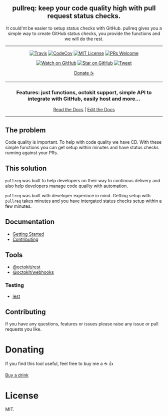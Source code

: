 <div align="center">

<h2>pullreq: keep your code quality high with pull request status checks.</h1>

<p>It could'nt be easier to setup status checks with GitHub.
pullreq gives you a simple way to create GitHub status checks, you provide the functions and we will do the rest.</p>

  <hr />

[![Travis](https://img.shields.io/travis/boyney123/pullreq/master.svg)](https://travis-ci.org/boyney123/pullreq)
[![CodeCov](https://codecov.io/gh/boyney123/pullreq/branch/master/graph/badge.svg?token=AoXW3EFgMP)](https://codecov.io/gh/boyney123/pullreq)
[![MIT License][license-badge]][license]
[![PRs Welcome][prs-badge]][prs]

[![Watch on GitHub][github-watch-badge]][github-watch]
[![Star on GitHub][github-star-badge]][github-star]
[![Tweet][twitter-badge]][twitter]

[Donate ☕](https://www.paypal.me/boyney123/5)

<hr/>

  <h3>Features: just functions, octokit support, simple API to integrate with GitHub, easily host and more...</h2>
  
  [Read the Docs](https://pullreq.netlify.com/) | [Edit the Docs](https://github.com/boyney123/pullreq)

</div>

<hr/>

## The problem

Code quality is important. To help with code quality we have CD. With these simple functions you can get setup within minutes and have status checks running against your PRs.

## This solution

`pullreq` was built to help developers on their way to continous delivery and also help developers manage code quailty with automation.

`pullreq` was built with developer experince in mind. Getting setup with `pullreq` takes minutes and you have intergated status checks setup within a few minutes.

## Documentation

- [Getting Started](https://pullreq.netlify.com/docs/getting-started/installation)
- [Contributing](https://pullreq.netlify.com/docs/contributing/contributing)

## Tools

- [@octokit/rest](https://github.com/octokit/rest.js)
- [@octokit/webhooks](https://github.com/octokit/webhooks.js)

### Testing

- [jest](https://jestjs.io/)

## Contributing

If you have any questions, features or issues please raise any issue or pull requests you like.

[spectrum-badge]: https://withspectrum.github.io/badge/badge.svg
[spectrum]: https://spectrum.chat/explore-tech
[license-badge]: https://img.shields.io/github/license/boyney123/pullreq.svg
[license]: https://github.com/boyney123/pullreq/blob/master/LICENSE
[prs-badge]: https://img.shields.io/badge/PRs-welcome-brightgreen.svg?style=flat-square
[prs]: http://makeapullrequest.com
[github-watch-badge]: https://img.shields.io/github/watchers/boyney123/pullreq.svg?style=social
[github-watch]: https://github.com/boyney123/pullreq/watchers
[twitter]: https://twitter.com/intent/tweet?text=Check%20out%20pullreq%20by%20%40boyney123%20https%3A%2F%2Fgithub.com%2Fboyney123%2Fpullreq%20%F0%9F%91%8D
[twitter-badge]: https://img.shields.io/twitter/url/https/github.com/boyney123/pullreq.svg?style=social
[github-star-badge]: https://img.shields.io/github/stars/boyney123/pullreq.svg?style=social
[github-star]: https://github.com/boyney123/pullreq/stargazers

# Donating

If you find this tool useful, feel free to buy me a ☕ 👍

[Buy a drink](https://www.paypal.me/boyney123/5)

# License

MIT.
